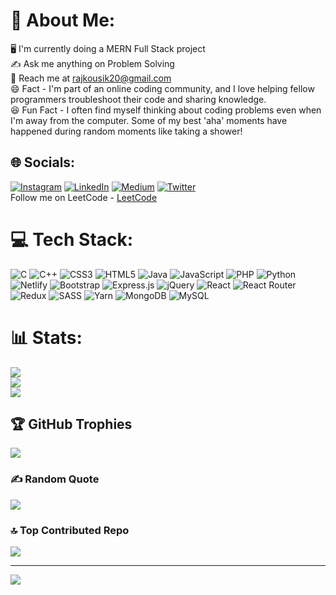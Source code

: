 # 💫 About Me:
🖥️ I'm currently doing a MERN Full Stack project<br>✍️ Ask me anything on Problem Solving<br>📧 Reach me at [rajkousik20@gmail.com](rajkousik20@gmail.com)<br>😄 Fact -  I'm part of an online coding community, and I love helping fellow programmers troubleshoot their code and sharing knowledge.<br>😆 Fun Fact - I often find myself thinking about coding problems even when I'm away from the computer. Some of my best 'aha' moments have happened during random moments like taking a shower!


## 🌐 Socials:
[![Instagram](https://img.shields.io/badge/Instagram-%23E4405F.svg?logo=Instagram&logoColor=white)](https://instagram.com/https://www.instagram.com/itzz__me__rajkousik/) [![LinkedIn](https://img.shields.io/badge/LinkedIn-%230077B5.svg?logo=linkedin&logoColor=white)](https://linkedin.com/in/www.linkedin.com/in/kousik-raj-048021210) [![Medium](https://img.shields.io/badge/Medium-12100E?logo=medium&logoColor=white)](https://medium.com/@https://medium.com/@rajkousik20) [![Twitter](https://img.shields.io/badge/Twitter-%231DA1F2.svg?logo=Twitter&logoColor=white)](https://twitter.com/https://twitter.com/kousik03)<br>
Follow me on LeetCode - [LeetCode](https://leetcode.com/RajKousik/)

# 💻 Tech Stack:
![C](https://img.shields.io/badge/c-%2300599C.svg?style=for-the-badge&logo=c&logoColor=white) ![C++](https://img.shields.io/badge/c++-%2300599C.svg?style=for-the-badge&logo=c%2B%2B&logoColor=white) ![CSS3](https://img.shields.io/badge/css3-%231572B6.svg?style=for-the-badge&logo=css3&logoColor=white) ![HTML5](https://img.shields.io/badge/html5-%23E34F26.svg?style=for-the-badge&logo=html5&logoColor=white) ![Java](https://img.shields.io/badge/java-%23ED8B00.svg?style=for-the-badge&logo=java&logoColor=white) ![JavaScript](https://img.shields.io/badge/javascript-%23323330.svg?style=for-the-badge&logo=javascript&logoColor=%23F7DF1E) ![PHP](https://img.shields.io/badge/php-%23777BB4.svg?style=for-the-badge&logo=php&logoColor=white) ![Python](https://img.shields.io/badge/python-3670A0?style=for-the-badge&logo=python&logoColor=ffdd54) ![Netlify](https://img.shields.io/badge/netlify-%23000000.svg?style=for-the-badge&logo=netlify&logoColor=#00C7B7) ![Bootstrap](https://img.shields.io/badge/bootstrap-%23563D7C.svg?style=for-the-badge&logo=bootstrap&logoColor=white) ![Express.js](https://img.shields.io/badge/express.js-%23404d59.svg?style=for-the-badge&logo=express&logoColor=%2361DAFB) ![jQuery](https://img.shields.io/badge/jquery-%230769AD.svg?style=for-the-badge&logo=jquery&logoColor=white) ![React](https://img.shields.io/badge/react-%2320232a.svg?style=for-the-badge&logo=react&logoColor=%2361DAFB) ![React Router](https://img.shields.io/badge/React_Router-CA4245?style=for-the-badge&logo=react-router&logoColor=white) ![Redux](https://img.shields.io/badge/redux-%23593d88.svg?style=for-the-badge&logo=redux&logoColor=white) ![SASS](https://img.shields.io/badge/SASS-hotpink.svg?style=for-the-badge&logo=SASS&logoColor=white) ![Yarn](https://img.shields.io/badge/yarn-%232C8EBB.svg?style=for-the-badge&logo=yarn&logoColor=white) ![MongoDB](https://img.shields.io/badge/MongoDB-%234ea94b.svg?style=for-the-badge&logo=mongodb&logoColor=white) ![MySQL](https://img.shields.io/badge/mysql-%2300f.svg?style=for-the-badge&logo=mysql&logoColor=white)
# 📊 Stats:
![](https://github-readme-stats.vercel.app/api?username=RajKousik&theme=radical&hide_border=false&include_all_commits=false&count_private=true)<br/>
![](https://github-readme-streak-stats.herokuapp.com/?user=RajKousik&theme=radical&hide_border=false)<br/>
![](https://github-readme-stats.vercel.app/api/top-langs/?username=RajKousik&theme=radical&hide_border=false&include_all_commits=false&count_private=true&layout=compact)

## 🏆 GitHub Trophies
![](https://github-profile-trophy.vercel.app/?username=RajKousik&theme=radical&no-frame=false&no-bg=false&margin-w=4)

### ✍️ Random Quote
![](https://quotes-github-readme.vercel.app/api?type=vetical&theme=radical)

### 🔝 Top Contributed Repo
![](https://github-contributor-stats.vercel.app/api?username=RajKousik&limit=5&theme=dracula&combine_all_yearly_contributions=true)

---
[![](https://visitcount.itsvg.in/api?id=RajKousik&icon=2&color=11)](https://visitcount.itsvg.in)

<!-- Proudly created with GPRM ( https://gprm.itsvg.in ) -->
